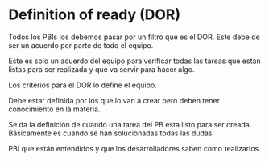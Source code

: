 # Definition of ready (DOR)

Todos los PBIs los debemos pasar por un filtro que es el DOR. Este debe de ser un acuerdo por parte de todo el equipo. 

Este es solo un acuerdo del equipo para verificar todas las tareas que están listas para ser realizada y que va servir para hacer algo. 

Los criterios para el DOR lo define el equipo. 

Debe estar definida por los que lo van a crear pero deben tener conocimiento en la materia. 

Se da la definición de cuando una tarea del PB esta listo para ser creada. Básicamente es cuando se han solucionadas todas las dudas.

PBI que están entendidos y que los desarrolladores saben como realizarlos. 
